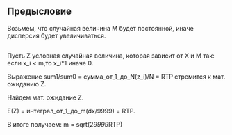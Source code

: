 ## Предысловие
Возьмем, что случайная величина M будет постоянной, иначе  
дисперсия будет увеличиваться.

##
Пусть Z условная случайная величина, которая зависит от X и M так:       
если x_i < m,то x_i*1
 иначе 0.


Выражение sum1/sum0 = сумма_от_1_до_N(z_i)/N = RTP стремится к мат. ожиданию Z.

Найдем мат. ожидание Z.

E(Z) = интеграл_от_1_до_m(dx/9999) = RTP.

В  итоге получаем:
 m = sqrt(2*9999*RTP)
